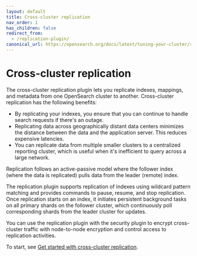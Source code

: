 ```yaml
---
layout: default
title: Cross-cluster replication
nav_order: 1
has_children: false
redirect_from:
  - /replication-plugin/
canonical_url: https://opensearch.org/docs/latest/tuning-your-cluster/replication-plugin/index/
---
```


# Cross-cluster replication

The cross-cluster replication plugin lets you replicate indexes, mappings, and metadata from one OpenSearch cluster to another. Cross-cluster replication has the following benefits:
- By replicating your indexes, you ensure that you can continue to handle search requests if there's an outage.
- Replicating data across geographically distant data centers minimizes the distance between the data and the application server. This reduces expensive latencies.
- You can replicate data from multiple smaller clusters to a centralized reporting cluster, which is useful when it's inefficient to query across a large network.

Replication follows an active-passive model where the follower index (where the data is replicated) pulls data from the leader (remote) index.

The replication plugin supports replication of indexes using wildcard pattern matching and provides commands to pause, resume, and stop replication. Once replication starts on an index, it initiates persistent background tasks on all primary shards on the follower cluster, which continuously poll corresponding shards from the leader cluster for updates.

You can use the replication plugin with the security plugin to encrypt cross-cluster traffic with node-to-node encryption and control access to replication activities.

To start, see [Get started with cross-cluster replication]({{site.url}}{{site.baseurl}}/replication-plugin/get-started/).
